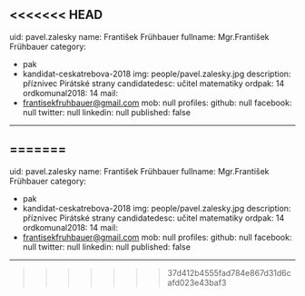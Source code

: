 <<<<<<< HEAD
---
uid: pavel.zalesky
name: František Frühbauer
fullname: Mgr.František Frühbauer
category:
  - pak
  - kandidat-ceskatrebova-2018
img: people/pavel.zalesky.jpg
description: příznivec Pirátské strany
candidatedesc: učitel matematiky 
ordpak: 14
ordkomunal2018: 14
mail:
  - frantisekfruhbauer@gmail.com
mob: null
profiles:
  github: null
  facebook: null
  twitter: null
  linkedin: null
published: false
---

=======
---
uid: pavel.zalesky
name: František Frühbauer
fullname: Mgr.František Frühbauer
category:
  - pak
  - kandidat-ceskatrebova-2018
img: people/pavel.zalesky.jpg
description: příznivec Pirátské strany
candidatedesc: učitel matematiky 
ordpak: 14
ordkomunal2018: 14
mail:
  - frantisekfruhbauer@gmail.com
mob: null
profiles:
  github: null
  facebook: null
  twitter: null
  linkedin: null
published: false
---

>>>>>>> 37d412b4555fad784e867d31d6cafd023e43baf3
